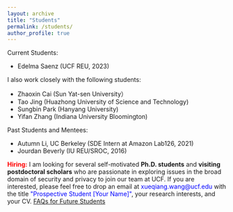 ```yaml
---
layout: archive
title: "Students"
permalink: /students/
author_profile: true
---
```


Current Students:
- Edelma Saenz (UCF REU, 2023)

I also work closely with the following students:
- Zhaoxin Cai (Sun Yat-sen University）
- Tao Jing (Huazhong University of Science and Technology)
- Sungbin Park (Hanyang University)
- Yifan Zhang (Indiana University Bloomington)

Past Students and Mentees:
- Autumn Li, UC Berkeley (SDE Intern at Amazon Lab126, 2021)
- Jourdan Beverly (IU REU/SROC, 2016)

<p><b><span style="color:red">Hiring:</span></b> I am looking for several self-motivated <b>Ph.D. students</b> and <b>visiting postdoctoral scholars</b> who are passionate in exploring issues in the broad domain of security and privacy to join our team at UCF. If you are interested, please feel free to drop an email at <span style="color:blue">xueqiang.wang@ucf.edu</span> with the title <span style="color:blue">"Prospective Student [Your Name]"</span>, your research interests, and your CV. <a href="https://xw48.github.io/faqs">FAQs for Future Students</a></p>
